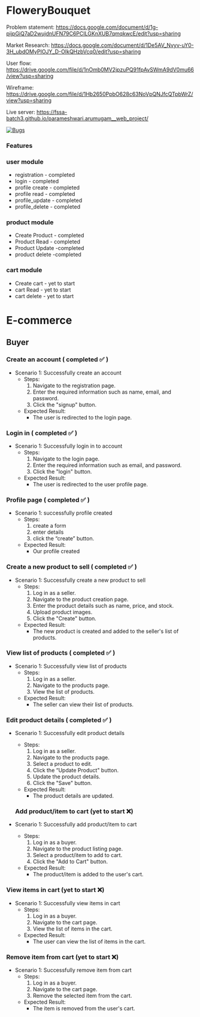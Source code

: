 # FloweryBouquet
 Problem statement: https://docs.google.com/document/d/1g-pijpGiQ7aD2wujdnUFN79C6PCILGKnXUB7qmqkwcE/edit?usp=sharing
 
Market Research:  https://docs.google.com/document/d/1De5AV_Nvyv-uY0-3H_ubdOMyPIOJY_D-OIkQHzbVcq0/edit?usp=sharing

User flow: https://drive.google.com/file/d/1nOmb0MV2jpzuPQ91fpAvSWmA9dV0mu66/view?usp=sharing

Wireframe: https://drive.google.com/file/d/1Hb2650PpbO628c63NoVpQNJfcQTpbWrZ/view?usp=sharing

Live server: https://fssa-batch3.github.io/parameshwari.arumugam__web_project/

[![Bugs](https://sonarcloud.io/api/project_badges/measure?project=fssa-batch3_parameshwari.arumugam__web_project&metric=bugs)](https://sonarcloud.io/summary/new_code?id=fssa-batch3_parameshwari.arumugam__web_project)


### Features

### user module

- registration - completed
- login - completed
- profile create - completed
- profile read - completed
- profile_update - completed
- profile_delete - completed

### product module

- Create Product - completed
- Product Read - completed
- Product Update -completed
- product delete -completed

### cart module

- Create cart - yet to start
- cart Read - yet to start 
- cart delete - yet to start


# E-commerce
## Buyer
### Create an account  ( completed :white_check_mark: )
- Scenario 1: Successfully create an account
    - Steps:
        1.  Navigate to the registration page.
        2.  Enter the required information such as name, email, and password.
        3.  Click the "signup" button.
    - Expected Result:
        - The user is redirected to the login page.
        
### Login in ( completed :white_check_mark: )
- Scenario 1: Successfully login in to account
    - Steps:
        1.  Navigate to the login page.
        2.  Enter the required information such as email, and password.
        3.  Click the "login" button.
    - Expected Result:
        - The user is redirected to the user profile page.

### Profile page ( completed :white_check_mark: )
- Scenario 1:  successfully profile created
  - Steps:
      1. create a form
      2. enter details
      3. click the “create” button.
   - Expected Result:
      - Our profile created



### Create a new product to sell ( completed :white_check_mark: )
- Scenario 1: Successfully create a new product to sell
    - Steps:
        1.  Log in as a seller.
        2.  Navigate to the product creation page.
        3.  Enter the product details such as name,  price, and stock.
        4.  Upload product images.
        5.  Click the "Create" button.
    - Expected Result:
        - The new product is created and added to the seller's list of products.
        
### View list of products ( completed :white_check_mark: )
- Scenario 1: Successfully view list of products
    - Steps:
        1.  Log in as a seller.
        2.  Navigate to the products page.
        3.  View the list of products.
    - Expected Result:
        - The seller can view their list of products.
        
### Edit product details ( completed :white_check_mark: )
- Scenario 1: Successfully edit product details
    - Steps:
        1.  Log in as a seller.
        2.  Navigate to the products page.
        3.  Select a product to edit.
        4.  Click the “Update Product" button.
        5.  Update the product details.
        6.  Click the "Save" button.
    - Expected Result:
        - The product details are updated.
        

    ### Add product/item to cart (yet to start :x:)
 - Scenario 1: Successfully add product/item to cart
    - Steps:
        1.  Log in as a buyer.
        2.  Navigate to the product listing page.
        3.  Select a product/item to add to cart.
        4.  Click the "Add to Cart" button.
    - Expected Result:
        - The product/item is added to the user's cart.
 ### View items in cart (yet to start :x:)
 - Scenario 1: Successfully view items in cart
    - Steps:
        1.  Log in as a buyer.
        2.  Navigate to the cart page.
        3.  View the list of items in the cart.
    - Expected Result:
        - The user can view the list of items in the cart.
        
 ### Remove item from cart (yet to start :x:)
 - Scenario 1: Successfully remove item from cart
    - Steps:
        1.  Log in as a buyer.
        2.  Navigate to the cart page.
        3.  Remove the selected item from the cart.
    - Expected Result:
        - The item is removed from the user's cart.
